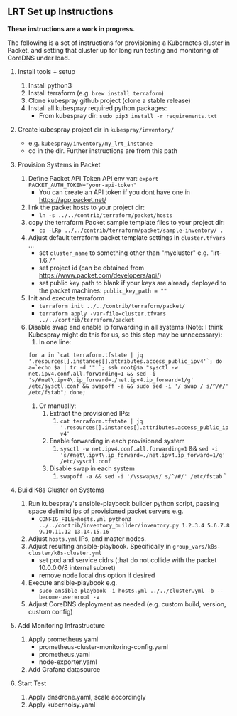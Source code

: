 ## LRT Set up Instructions

**These instructions are a work in progress.**

The following is a set of instructions for provisioning a Kubernetes cluster in Packet,
and setting that cluster up for long run testing and monitoring of CoreDNS under load.

1. Install tools + setup
   1. Install python3
   1. Install terraform (e.g. `brew install terraform`)
   1. Clone kubespray github project (clone a stable release)
   1. Install all kubespray required python packages:
      * From kubespray dir: `sudo pip3 install -r requirements.txt`

1. Create kubespray project dir in `kubespray/inventory/`
   * e.g. `kubespray/inventory/my_lrt_instance`
   * cd in the dir. Further instructions are from this path

1. Provision Systems in Packet
   1. Define Packet API Token API env var: `export PACKET_AUTH_TOKEN="your-api-token"`
      * You can create an API token if you dont have one in https://app.packet.net/
   1. link the packet hosts to your project dir:
      * `ln -s ../../contrib/terraform/packet/hosts`
   1. copy the terraform Packet sample template files to your project dir:
      * `cp -LRp ../../contrib/terraform/packet/sample-inventory/ .`
   1. Adjust default terraform packet template settings in `cluster.tfvars` ...
      * set `cluster_name` to something other than "mycluster" e.g. "lrt-1.6.7" 
      * set project id (can be obtained from https://www.packet.com/developers/api/)
      * set public key path to blank if your keys are already deployed to the packet machines: `public_key_path = ""`
   1. Init and execute terraform
      * `terraform init ../../contrib/terraform/packet/`
      * `terraform apply -var-file=cluster.tfvars ../../contrib/terraform/packet`
   1. Disable swap and enable ip forwarding in all systems (Note: I think Kubespray might do this for us, so this step may be unnecessary):
      1. In one line: 
      ```
      for a in `cat terraform.tfstate | jq '.resources[].instances[].attributes.access_public_ipv4'`; do a=`echo $a | tr -d '"'`; ssh root@$a "sysctl -w net.ipv4.conf.all.forwarding=1 && sed -i 's/#net\.ipv4\.ip_forward=./net.ipv4.ip_forward=1/g' /etc/sysctl.conf && swapoff -a && sudo sed -i '/ swap / s/^/#/' /etc/fstab"; done;
      ```
      1. Or manually:
         1. Extract the provisioned IPs:
            1. `cat terraform.tfstate | jq '.resources[].instances[].attributes.access_public_ipv4'`
         1. Enable forwarding in each provisioned system
	        1. `sysctl -w net.ipv4.conf.all.forwarding=1` && `sed -i 's/#net\.ipv4\.ip_forward=./net.ipv4.ip_forward=1/g' /etc/sysctl.conf`
         1. Disable swap in each system
            1. `swapoff -a && sed -i '/\sswap\s/ s/^/#/' /etc/fstab`
`

1. Build K8s Cluster on Systems
   1. Run kubespray's ansible-playbook builder python script, passing space delimitd ips of provisioned packet servers e.g.
      * `CONFIG_FILE=hosts.yml python3 ../../contrib/inventory_builder/inventory.py 1.2.3.4 5.6.7.8 9.10.11.12 13.14.15.16`
   1. Adjust `hosts.yml` IPs, and master nodes.
   1. Adjust resulting ansible-playbook. Specifically in `group_vars/k8s-cluster/k8s-cluster.yml`
      * set pod and service cidrs (that do not collide with the packet 10.0.0.0/8 internal subnet)
      * remove node local dns option if desired
   1. Execute ansible-playbook e.g.
      * `sudo ansible-playbook -i hosts.yml ../../cluster.yml -b --become-user=root -v`
   1. Adjust CoreDNS deployment as needed (e.g. custom build, version, custom config)

1. Add Monitoring Infrastructure
   1. Apply prometheus yaml
      * prometheus-cluster-monitoring-config.yaml 
      * prometheus.yaml
      * node-exporter.yaml
   1. Add Grafana datasource

1. Start Test
   1. Apply dnsdrone.yaml, scale accordingly
   1. Apply kubernoisy.yaml

